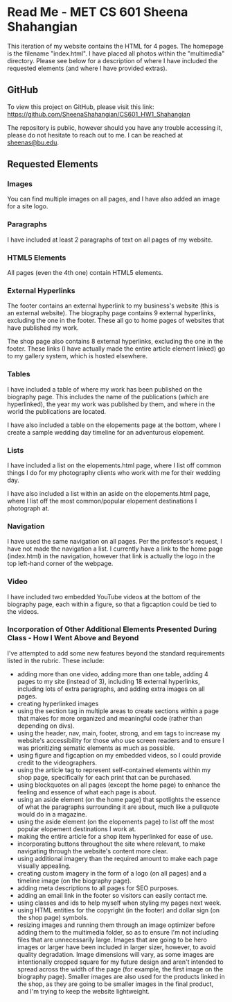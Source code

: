 # Read Me - MET CS 601 Sheena Shahangian

This iteration of my website contains the HTML for 4 pages. The homepage is the filename "index.html". I have placed all photos within the "multimedia" directory. Please see below for a description of where I have included the requested elements (and where I have provided extras).

## GitHub

To view this project on GitHub, please visit this link: https://github.com/SheenaShahangian/CS601_HW1_Shahangian

The repository is public, however should you have any trouble accessing it, please do not hesitate to reach out to me. I can be reached at sheenas@bu.edu.

## Requested Elements

### Images

You can find multiple images on all pages, and I have also added an image for a site logo.

### Paragraphs

I have included at least 2 paragraphs of text on all pages of my website.

### HTML5 Elements
All pages (even the 4th one) contain HTML5 elements.

### External Hyperlinks

The footer contains an external hyperlink to my business's website (this is an external website). The biography page contains 9 external hyperlinks, excluding the one in the footer. These all go to home pages of websites that have published my work.

The shop page also contains 8 external hyperlinks, excluding the one in the footer. These links (I have actually made the entire article element linked) go to my gallery system, which is hosted elsewhere.

### Tables

I have included a table of where my work has been published on the biography page. This includes the name of the publications (which are hyperlinked), the year my work was published by them, and where in the world the publications 
are located.

I have also included a table on the elopements page at the bottom, where I create a sample wedding day timeline for an adventurous elopement.

### Lists

I have included a list on the elopements.html page, where I list off common things I do for my photography clients who work with me for their wedding day.

I have also included a list within an aside on the elopements.html page, where I list off the most common/popular elopement destinations I photograph at.

### Navigation

I have used the same navigation on all pages. Per the professor's request, I have not made the navigation a list. I currently have a link to the home page (index.html) in the navigation, however that link is actually the logo in the top left-hand corner of the webpage.

### Video

I have included two embedded YouTube videos at the bottom of the biography page, each within a figure, so that a figcaption could be tied to the videos.

### Incorporation of Other Additional Elements Presented During Class - How I Went Above and Beyond

I've attempted to add some new features beyond the standard requirements listed in the rubric. These include: 
* adding more than one video, adding more than one table, adding 4 pages to my site (instead of 3), including 18 external hyperlinks, including lots of extra paragraphs, and adding extra images on all pages.
* creating hyperlinked images
* using the section tag in multiple areas to create sections within a page that makes for more organized and meaningful code (rather than depending on divs).
* using the header, nav, main, footer, strong, and em tags to increase my website's accessibility for those who use screen readers and to ensure I was prioritizing sematic elements as much as possible.
* using figure and figcaption on my embedded videos, so I could provide credit to the videographers.
* using the article tag to represent self-contained elements within my shop page, specifically for each print that can be purchased.
* using blockquotes on all pages (except the home page) to enhance the feeling and essence of what each page is about.
* using an aside element (on the home page) that spotlights the essence of what the paragraphs surrounding it are about, much like a pullquote would do in a magazine.
* using the aside element (on the elopements page) to list off the most popular elopement destinations I work at.
* making the entire article for a shop item hyperlinked for ease of use.
* incorporating buttons throughout the site where relevant, to make navigating through the website's content more clear.
* using additional imagery than the required amount to make each page visually appealing.
* creating custom imagery in the form of a logo (on all pages) and a timeline image (on the biography page).
* adding meta descriptions to all pages for SEO purposes.
* adding an email link in the footer so visitors can easily contact me.
* using classes and ids to help myself when styling my pages next week.
* using HTML entities for the copyright (in the footer) and dollar sign (on the shop page) symbols.
* resizing images and running them through an image optimizer before adding them to the multimedia folder, so as to ensure I'm not including files that are unnecessarily large. Images that are going to be hero images or larger have been included in larger sizer, however, to avoid quality degradation. Image dimensions will vary, as some images are intentionally cropped square for my future design and aren't intended to spread across the width of the page (for example, the first image on the biography page). Smaller images are also used for the products linked in the shop, as they are going to be smaller images in the final product, and I'm trying to keep the website lightweight.